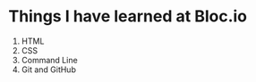 <h1>Things I have learned at Bloc.io</h1>
<ol>
  <li>HTML</li>
  <li>CSS</li>
  <li>Command Line</li>
  <li>Git and GitHub</li>
</ol>
